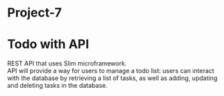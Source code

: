 # Project-7
# Todo with API 
REST API that uses Slim microframework.  
API will provide a way for users to manage a todo list: users can interact with the database by retrieving a list of tasks, as well as adding, updating and deleting tasks in the database.
